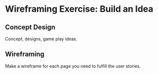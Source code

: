# Wireframing Exercise: Build an Idea

## Concept Design

Concept, designs, game play ideas.

## Wireframing

Make a wireframe for each page you need to fulfill the user stories.
